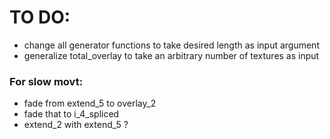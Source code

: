# TO DO:

* change all generator functions to take desired length as input argument
* generalize total_overlay to take an arbitrary number of textures as input

### For slow movt:

* fade from extend_5 to overlay_2
* fade that to i_4_spliced
* extend_2 with extend_5 ?